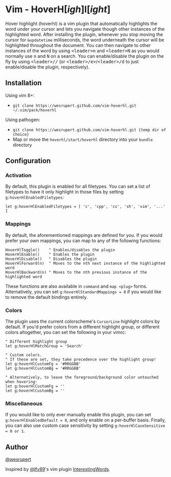 # Vim - HoverH[*igh*]l[*ight*]

Hover highlight (hoverhl) is a vim plugin that automatically highlights the word under your cursor and lets you navigate though other instances of the highlighted word. After installing the plugin, whenever you stop moving the cursor for `&updatetime` milliseconds, the word underneath the cursor will be highlighted throughout the document. You can then navigate to other instances of the word by using <kbd>&lt;leader&gt;n</kbd> and <kbd>&lt;leader&gt;N</kbd> as you would normally use <kbd>n</kbd> and <kbd>N</kbd> on a search. You can enable/disable the plugin on the fly by using <kbd>&lt;leader&gt;//</kbd> (or <kbd>&lt;leader>/e&gt;</kbd>/<kbd>&lt;leader&gt;/d</kbd> to just enable/disable the plugin, respectively).

## Installation

Using vim 8+:

- `git clone https://wesrupert.github.com/vim-hoverhl.git ~/.vim/pack/hoverhl`

Using pathogen:

- `git clone https://wesrupert.github.com/vim-hoverhl.git {temp dir of choice}`
- Map or move the `hoverhl/start/hoverhl` directory into your `bundle` directory

## Configuration

### Activation

By default, this plugin is enabled for all filetypes. You can set a list of filetypes to have it only highlight in those files by setting `g:hoverHlEnabledFiletypes`:

```vim
let g:hoverHlEnabledFiletypes = [ 'c', 'cpp', 'cs', 'sh', 'vim', '...' ]
```

### Mappings

By default, the aforementioned mappings are defined for you. If you would prefer your own mappings, you can map to any of the following functions:

```vim
HoverHlToggle()    " Enables/disables the plugin
HoverHlEnable()    " Enables the plugin
HoverHlDisable()   " Disables the plugin
HoverHlForward(n)  " Moves to the nth next instance of the highlighted word
HoverHlBackward(n) " Moves to the nth previous instance of the highlighted word
```

These functions are also available in `command` and `map <plug>` forms. Alternatively, you can set `g:hoverHlStandardMappings = 0` if you would like to remove the default bindings entirely.

### Colors

The plugin uses the current colorscheme's `CursorLine` highlight colors by default. If you'd prefer colors from a different highlight group, or different colors altogether, you can set the following in your vimrc:

```vim
" Different highlight group
let g:hoverHlMatchGroup = 'Search'

" Custom colors.
" If these are set, they take precedence over the highlight group!
let g:hoverHlCustomFg = '#RRGGBB'
let g:hoverHlCustomBg = '#RRGGBB'

" Alternatively, to leave the foreground/background color untouched when hovering:
let g:hoverHlCustomFg = ''
let g:hoverHlCustomBg = ''
```
### Miscellaneous

If you would like to only ever manually enable this plugin, you can set `g:hoverHlEnabledDefault = 0`, and only enable on a per-buffer basis. Finally, you can also use custom case sensitivity by setting `g:hoverHlCaseSensitive = 0 or 1`.


## Author

[@wesrupert](https://twitter.com/wesrupert)

Inspired by [@lfv89](http://twitter.com/lfv89)'s vim plugin [InterestingWords](https://github.com/lfv89/vim-interestingwords).

